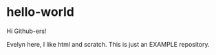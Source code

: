 # hello-world

Hi Github-ers!

Evelyn here, I like html and scratch.
This is just an EXAMPLE repository.
